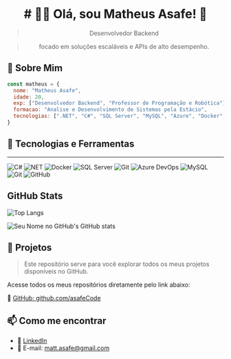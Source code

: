 <div align='center'> <h1># 👨‍💻 Olá, sou Matheus Asafe! 🚀</h1>

> Desenvolvedor Backend 

>focado em soluções escaláveis e APIs de alto desempenho. 




</div>


## 🚨 Sobre Mim
```javascript
const matheus = {
  nome: "Matheus Asafe",
  idade: 20,
  exp: ["Desenvolvedor Backend", "Professor de Programação e Robótica"],
  formacao: "Analise e Desenvolvimento de Sistemas pela Estácio",
  tecnologias: [".NET", "C#", "SQL Server", "MySQL", "Azure", "Docker", "AWS", "CI/CD", "Mensagerias", "Testes de Integração"]
}
```

## 🚀 Tecnologias e Ferramentas
---

![C#](https://img.shields.io/badge/-C%23-239120?style=flat-square&logo=c-sharp&logoColor=white)
![NET](https://img.shields.io/badge/-NET-5C2D91?style=flat-square&logo=.net&logoColor=white)
![Docker](https://img.shields.io/badge/-Docker-2496ED?style=flat-square&logo=docker&logoColor=white)
![SQL Server](https://img.shields.io/badge/-SQL%20Server-CC2927?style=flat-square&logo=microsoft-sql-server&logoColor=white)
![Git](https://img.shields.io/badge/-Git-F05032?style=flat-square&logo=git&logoColor=white)
![Azure DevOps](https://img.shields.io/badge/-Azure%20DevOps-0085B6?style=flat-square&logo=azuredevops&logoColor=white)
![MySQL](https://img.shields.io/badge/-MySQL-blue?style=flat-square&logo=mysql&logoColor=white)
![Git](https://img.shields.io/badge/-Git-red?style=flat-square&logo=git&logoColor=white)
![GitHub](https://img.shields.io/badge/-GitHub-black?style=flat-square&logo=github&logoColor=white)

## GitHub Stats

![Top Langs](https://github-readme-stats.vercel.app/api/top-langs/?username=asafeCode&bg_color=000&border_color=ADD8E6&title_color=ADD8E6&text_color=FFF&layout=compact)

![Seu Nome no GitHub's GitHub stats](https://github-readme-stats.vercel.app/api?username=asafeCode&bg_color=000&border_color=ADD8E6&title_color=ADD8E6&text_color=FFF&layout=compactshow_icons=true&theme=default)



## 🚀 Projetos
>Este repositório serve para você explorar todos os meus projetos disponíveis no GitHub. 

Acesse todos os meus repositórios diretamente pelo link abaixo:

🔗 [GitHub: github.com/asafeCode](https://github.com/asafeCode)

## 📫 Como me encontrar

 - 🔗 [LinkedIn](https://www.linkedin.com/in/matheus-asafe)
 - 📧 E-mail: matt.asafe@gmail.com



